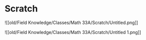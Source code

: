 # Scratch

![[old/Field Knowledge/Classes/Math 33A/Scratch/Untitled.png]]

![[old/Field Knowledge/Classes/Math 33A/Scratch/Untitled 1.png]]